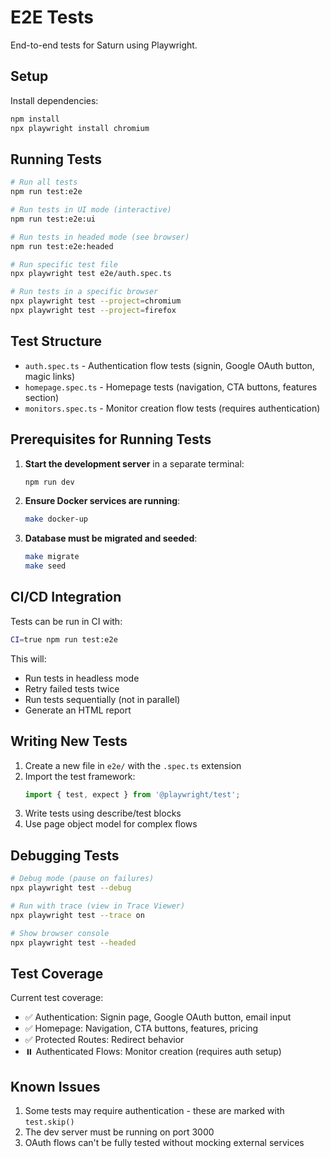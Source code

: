 # E2E Tests

End-to-end tests for Saturn using Playwright.

## Setup

Install dependencies:
```bash
npm install
npx playwright install chromium
```

## Running Tests

```bash
# Run all tests
npm run test:e2e

# Run tests in UI mode (interactive)
npm run test:e2e:ui

# Run tests in headed mode (see browser)
npm run test:e2e:headed

# Run specific test file
npx playwright test e2e/auth.spec.ts

# Run tests in a specific browser
npx playwright test --project=chromium
npx playwright test --project=firefox
```

## Test Structure

- `auth.spec.ts` - Authentication flow tests (signin, Google OAuth button, magic links)
- `homepage.spec.ts` - Homepage tests (navigation, CTA buttons, features section)
- `monitors.spec.ts` - Monitor creation flow tests (requires authentication)

## Prerequisites for Running Tests

1. **Start the development server** in a separate terminal:
   ```bash
   npm run dev
   ```

2. **Ensure Docker services are running**:
   ```bash
   make docker-up
   ```

3. **Database must be migrated and seeded**:
   ```bash
   make migrate
   make seed
   ```

## CI/CD Integration

Tests can be run in CI with:
```bash
CI=true npm run test:e2e
```

This will:
- Run tests in headless mode
- Retry failed tests twice
- Run tests sequentially (not in parallel)
- Generate an HTML report

## Writing New Tests

1. Create a new file in `e2e/` with the `.spec.ts` extension
2. Import the test framework:
   ```typescript
   import { test, expect } from '@playwright/test';
   ```
3. Write tests using describe/test blocks
4. Use page object model for complex flows

## Debugging Tests

```bash
# Debug mode (pause on failures)
npx playwright test --debug

# Run with trace (view in Trace Viewer)
npx playwright test --trace on

# Show browser console
npx playwright test --headed
```

## Test Coverage

Current test coverage:

- ✅ Authentication: Signin page, Google OAuth button, email input
- ✅ Homepage: Navigation, CTA buttons, features, pricing
- ✅ Protected Routes: Redirect behavior
- ⏸️ Authenticated Flows: Monitor creation (requires auth setup)

## Known Issues

1. Some tests may require authentication - these are marked with `test.skip()`
2. The dev server must be running on port 3000
3. OAuth flows can't be fully tested without mocking external services

